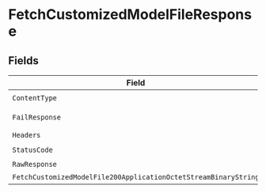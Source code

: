 # FetchCustomizedModelFileResponse


## Fields

| Field                                                           | Type                                                            | Required                                                        | Description                                                     |
| --------------------------------------------------------------- | --------------------------------------------------------------- | --------------------------------------------------------------- | --------------------------------------------------------------- |
| `ContentType`                                                   | *string*                                                        | :heavy_check_mark:                                              | N/A                                                             |
| `FailResponse`                                                  | [*shared.FailResponse](../../models/shared/failresponse.md)     | :heavy_minus_sign:                                              | Bad Request                                                     |
| `Headers`                                                       | map[string][]*string*                                           | :heavy_minus_sign:                                              | N/A                                                             |
| `StatusCode`                                                    | *int*                                                           | :heavy_check_mark:                                              | N/A                                                             |
| `RawResponse`                                                   | [*http.Response](https://pkg.go.dev/net/http#Response)          | :heavy_minus_sign:                                              | N/A                                                             |
| `FetchCustomizedModelFile200ApplicationOctetStreamBinaryString` | *[]byte*                                                        | :heavy_minus_sign:                                              | N/A                                                             |
